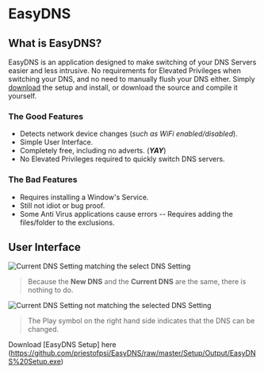 # EasyDNS
## What is EasyDNS?
EasyDNS is an application designed to make switching of your DNS Servers easier and less intrusive. No requirements for Elevated Privileges when switching your DNS, and no need to manually flush your DNS either. 
Simply [download](https://github.com/priestofpsi/EasyDNS/raw/master/Setup/Output/EasyDNS%20Setup.exe) the setup and install, or download the source and compile it yourself.

### The Good Features
 - Detects network device changes (*such as WiFi enabled/disabled*).
 - Simple User Interface.
 - Completely free, including no adverts. (***YAY***)
 - No Elevated Privileges required to quickly switch DNS servers.
### The Bad Features
 - Requires installing a Window's Service.
 - Still not idiot or bug proof.
 - Some Anti Virus applications cause errors
-- Requires adding the files/folder to the exclusions.

## User Interface
![Current DNS Setting matching the select DNS Setting](https://images2.imgbox.com/d4/c9/tOlw7FJb_o.png)

> Because the **New DNS** and the **Current DNS** are the same, there is nothing
> to do.


![Current DNS Setting not matching the selected DNS Setting](https://images2.imgbox.com/84/8f/YnLzODQu_o.png)

> The Play symbol on the right hand side indicates that the DNS can be
> changed.

Download [EasyDNS Setup] here (https://github.com/priestofpsi/EasyDNS/raw/master/Setup/Output/EasyDNS%20Setup.exe)
<!--stackedit_data:
eyJoaXN0b3J5IjpbLTE5MDIxNzIwNTgsLTE4Njc3MzQwMzUsLT
g3OTQ4MTIzMSwxNTk5NjE5MTk1XX0=
-->